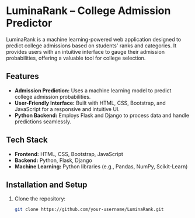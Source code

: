 # LuminaRank – College Admission Predictor

LuminaRank is a machine learning-powered web application designed to predict college admissions based on students' ranks and categories. It provides users with an intuitive interface to gauge their admission probabilities, offering a valuable tool for college selection.

## Features
- **Admission Prediction:** Uses a machine learning model to predict college admission probabilities.
- **User-Friendly Interface:** Built with HTML, CSS, Bootstrap, and JavaScript for a responsive and intuitive UI.
- **Python Backend:** Employs Flask and Django to process data and handle predictions seamlessly.

## Tech Stack
- **Frontend:** HTML, CSS, Bootstrap, JavaScript
- **Backend:** Python, Flask, Django
- **Machine Learning:** Python libraries (e.g., Pandas, NumPy, Scikit-Learn)

## Installation and Setup
1. Clone the repository:
   ```bash
   git clone https://github.com/your-username/LuminaRank.git
